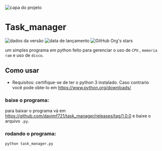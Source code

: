 ![capa do projeto](https://github.com/davimf721/gerador-e-administrador-de-senhas/assets/64716204/d1236904-5163-4f48-8810-d75939032cef)


# Task_manager

![dados da versão](https://img.shields.io/badge/version-v1.0.0-brightgreen)
 ![data de lançamento](https://img.shields.io/badge/release%20date-may-blue)
 ![GitHub Org's stars](https://img.shields.io/github/stars/davimf721?style=social)

 um simples programa em python feito para gerenciar o uso de `CPU` , `memoria ram` e uso de `disco`.

 ## Como usar 

 - Requisitos:
 certifique-se de ter o python 3 instalado. Caso contrario você pode obte-lo em https://www.python.org/downloads/

 ### baixe o programa:
 para baixar o programa vá em https://github.com/davimf721/task_manager/releases/tag/1.0.0 e baixe o arquivo `.py`.

### rodando o programa:

```bash
python task_manager.py
```

